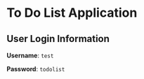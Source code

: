 # To Do List Application

## User Login Information

**Username**: `test`

**Password**: `todolist`
